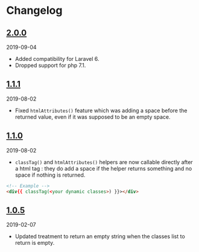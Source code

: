 # Changelog

## [2.0.0](https://github.com/Okipa/laravel-html-helper/releases/tag/2.0.0)
2019-09-04
- Added compatibility for Laravel 6.
- Dropped support for php 7.1.

## [1.1.1](https://github.com/Okipa/laravel-html-helper/releases/tag/1.1.1)
2019-08-02
- Fixed `htmlAttributes()` feature which was adding a space before the returned value, even if it was supposed to be an empty space.

## [1.1.0](https://github.com/Okipa/laravel-html-helper/releases/tag/1.1.0)
2019-08-02
- `classTag()` and `htmlAttributes()` helpers are now callable directly after a html tag : they do add a space if the helper returns something and no space if nothing is returned.
```html
<!-- Example -->
<div{{ classTag(<your dynamic classes>) }}></div>
```

## [1.0.5](https://github.com/Okipa/laravel-html-helper/releases/tag/1.0.5)
2019-02-07
- Updated treatment to return an empty string when the classes list to return is empty.
